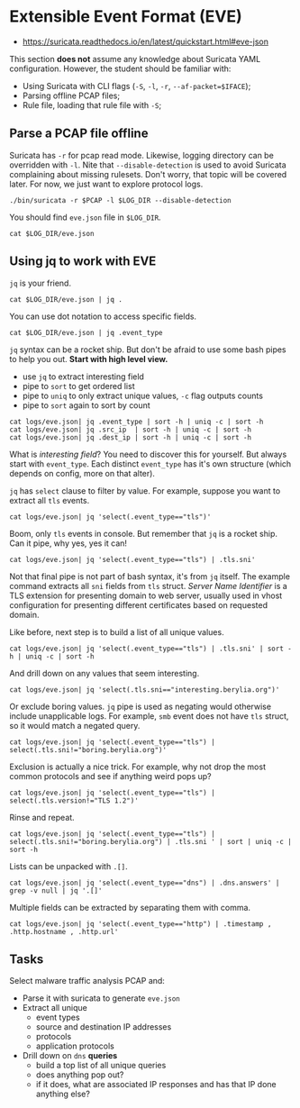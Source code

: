 # Extensible Event Format (EVE)

* https://suricata.readthedocs.io/en/latest/quickstart.html#eve-json

This section **does not** assume any knowledge about Suricata YAML configuration. However, the student should be familiar with:
* Using Suricata with CLI flags (`-S`, `-l`, `-r`, `--af-packet=$IFACE`);
* Parsing offline PCAP files;
* Rule file, loading that rule file with `-S`;

## Parse a PCAP file offline

Suricata has `-r` for pcap read mode. Likewise, logging directory can be overridden with `-l`. Nite that `--disable-detection` is used to avoid Suricata complaining about missing rulesets. Don't worry, that topic will be covered later. For now, we just want to explore protocol logs.

```
./bin/suricata -r $PCAP -l $LOG_DIR --disable-detection
```

You should find `eve.json` file in `$LOG_DIR`.

```
cat $LOG_DIR/eve.json
```

## Using jq to work with EVE

`jq` is your friend.

```
cat $LOG_DIR/eve.json | jq .
```

You can use dot notation to access specific fields.

```
cat $LOG_DIR/eve.json | jq .event_type
```

`jq` syntax can be a rocket ship. But don't be afraid to use some bash pipes to help you out. **Start with high level view.**

* use `jq` to extract interesting field
* pipe to `sort` to get ordered list
* pipe to `uniq` to only extract unique values, `-c` flag outputs counts
* pipe to `sort` again to sort by count

```
cat logs/eve.json| jq .event_type | sort -h | uniq -c | sort -h
cat logs/eve.json| jq .src_ip  | sort -h | uniq -c | sort -h
cat logs/eve.json| jq .dest_ip | sort -h | uniq -c | sort -h
```

What is *interesting field*? You need to discover this for yourself. But always start with `event_type`. Each distinct `event_type` has it's own structure (which depends on config, more on that alter).

`jq` has `select` clause to filter by value. For example, suppose you want to extract all `tls` events.

```
cat logs/eve.json| jq 'select(.event_type=="tls")'
```

Boom, only `tls` events in console. But remember that `jq` is a rocket ship. Can it pipe, why yes, yes it can!

```
cat logs/eve.json| jq 'select(.event_type=="tls") | .tls.sni'
```

Not that final pipe is not part of bash syntax, it's from `jq` itself. The example command extracts all `sni` fields from `tls` struct. *Server Name Identifier* is a TLS extension for presenting domain to web server, usually used in vhost configuration for presenting different certificates based on requested domain.

Like before, next step is to build a list of all unique values.

```
cat logs/eve.json| jq 'select(.event_type=="tls") | .tls.sni' | sort -h | uniq -c | sort -h
```

And drill down on any values that seem interesting.

```
cat logs/eve.json| jq 'select(.tls.sni=="interesting.berylia.org")'
```

Or exclude boring values. `jq` pipe is used as negating would otherwise include unapplicable logs. For example, `smb` event does not have `tls` struct, so it would match a negated query.

```
cat logs/eve.json| jq 'select(.event_type=="tls") | select(.tls.sni!="boring.berylia.org")'
```

Exclusion is actually a nice trick. For example, why not drop the most common protocols and see if anything weird pops up?

```
cat logs/eve.json| jq 'select(.event_type=="tls") | select(.tls.version!="TLS 1.2")'
```

Rinse and repeat.

```
cat logs/eve.json| jq 'select(.event_type=="tls") | select(.tls.sni!="boring.berylia.org") | .tls.sni ' | sort | uniq -c | sort -h
```

Lists can be unpacked with `.[]`. 

```
cat logs/eve.json| jq 'select(.event_type=="dns") | .dns.answers' | grep -v null | jq '.[]'
```

Multiple fields can be extracted by separating them with comma.

```
cat logs/eve.json| jq 'select(.event_type=="http") | .timestamp , .http.hostname , .http.url'
```

## Tasks

Select malware traffic analysis PCAP and:
* Parse it with suricata to generate `eve.json`
* Extract all unique 
  * event types
  * source and destination IP addresses
  * protocols
  * application protocols
* Drill down on `dns` **queries**
  * build a top list of all unique queries
  * does anything pop out?
  * if it does, what are associated IP responses and has that IP done anything else?
